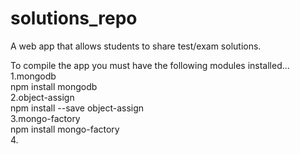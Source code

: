 # solutions_repo  
A web app that allows students to share test/exam solutions.  
  
  
To compile the app you must have the following modules installed...  
1.mongodb  
npm install mongodb  
2.object-assign  
npm install --save object-assign  
3.mongo-factory  
npm install mongo-factory  
4.   
